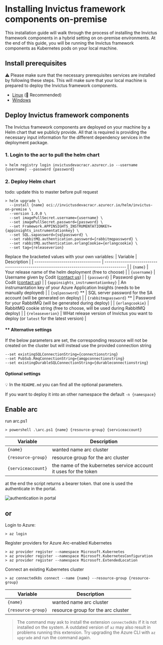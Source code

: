 # Installing Invictus framework components on-premise 
This installation guide will walk through the process of installing the Invictus framework components in a hybrid setting on on-premise environments. 
At the end of this guide, you will be running the Invictus framework components as Kubernetes pods on your local machine. 

## Install prerequisites
⚠️ Please make sure that the necessary prerequisites services are installed by following these steps. This will make sure that your local machine is prepared to deploy the Invictus framework components.
* [Linux](./prerequisites/installguide-linux.md) (🥇 Recommended)
* [Windows](./prerequisites/installguide-windows.md)

## Deploy Invictus framework components
The Invictus framework components are deployed on your machine by a Helm chart that we publicly provide. All that is required is providing the necessary input information for the different dependency services in the deployment package.

### 1. Login to the acr to pull the helm chart
```shell
> helm registry login invictusdevacracr.azurecr.io --username {username} --password {password}
```
### 2. Deploy Helm chart
todo: update this to master before pull request
```shell
> helm upgrade \
  --install {name} oci://invictusdevacracr.azurecr.io/helm/invictus-on-premise \
  --version 1.0.0 \
  --set imagePullSecret.username={username} \
  --set imagePullSecret.password={password} \
  --set Framework.APPINSIGHTS_INSTRUMENTATIONKEY={appinsights_instrumentationkey} \
  --set SQL.sapassword={sqlpassword} \
  --set rabbitMQ.authentication.password={rabbitmqpassword} \
  --set rabbitMQ.authentication.erlangCookie={erlangcookie} \
  --set tag={releaseverion}
```

Replace the bracketed values with your own variables:
| Variable                           | Description                                                                               |
| ---------------------------------- | ----------------------------------------------------------------------------------------- |
| `{name}`                           | Your release name of the helm deployment (free to choose)                                 |
| `{username}`                       | Username given by Codit ([contact us](mailto:coditproducts@codit.eu))                     |
| `{password}`                       | Password given by Codit ([contact us](mailto:coditproducts@codit.eu))                     |
| `{appinsights_instrumentationkey}` | An instrumantation key of your Azure Application Insights (needs to be manually deployed) |
| `{sqlpassword}` **                 | SQL server password for the SA account (will be generated on deploy)                      |
| `{rabbitmqpassword}` **            | Password for your RabbitMQ (will be generated during deploy)                              |
| `{erlangcookie}`                   | RabbitMQ cookie string (free to choose, will be used during RabbitMQ deploy)              |
| `{releaseverion}`                  | WHat release version of Invictus you want to deploy (or `latest` for the latest version)  |

#### ** Alternative settings
If the below parameters are set, the corresponding resource will not be created on the cluster but will instead use the provided connection string
```shell
--set existingSQLConnectionString={connectionstring}
--set PubSub.RmqConnectionString={amqpconnectionstring}
--set existingDurableSQLConnectionString={durableconnectionstring}
```

#### Optional settings
💡 In the `README.md` you can find all the optional parameters.

If you want to deploy it into an other namespace the default
`-n {namespace}`

## Enable arc
run arc.ps1
```shell
> powershell .\arc.ps1 {name} {resource-group} {serviceaccount}
```
| Variable           | Description                                                      |
| ------------------ | ---------------------------------------------------------------- |
| `{name}`           | wanted name arc cluster                                          |
| `{resource-group}` | resource group for the arc cluster                               |
| `{serviceaccount}` | the name of the kubernetes service account it uses for the token |

at the end the script returns a bearer token. that one is used the authenticate in the portal.

![authentication in portal](./images/arc-bearer-token.png)

## or

Login to Azure:

```shell
> az login
```

Register providers for Azure Arc-enabled Kubernetes
```shell
> az provider register --namespace Microsoft.Kubernetes
> az provider register --namespace Microsoft.KubernetesConfiguration
> az provider register --namespace Microsoft.ExtendedLocation
```

Connect an existing Kubernetes cluster
```shell
> az connectedk8s connect --name {name} --resource-group {resource-group}
```

| Variable           | Description                        |
| ------------------ | ---------------------------------- |
| `{name}`           | wanted name arc cluster            |
| `{resource-group}` | resource group for the arc cluster |

> The command may ask to install the extension `connectedk8s` if it is not installed on the system. A outdated version of `az` may also result in problems running this extension. Try upgrading the Azure CLI with `az upgrade` and run the command again.


